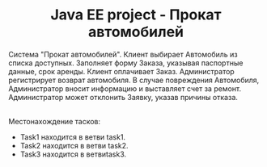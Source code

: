 <h1 style="text-align: center;">Java EE project - Прокат автомобилей</h1>
<p>Система "Прокат автомобилей". Клиент выбирает Автомобиль из списка доступных. Заполняет форму Заказа, указывая паспортные данные, срок аренды. Клиент оплачивает Заказ. Администратор регистрирует возврат автомобиля. В случае повреждения Автомобиля, Администратор вносит информацию и выставляет счет за ремонт. Администратор может отклонить Заявку, указав причины отказа.</p>
<br>
Местонахождение тасков:
<ul> 
  <li>Task1 находится в ветви task1.</li>
  <li>Task2 находится в ветви task2.</li>
  <li>Task3 находится в ветвиtask3.</li>
</ul>
